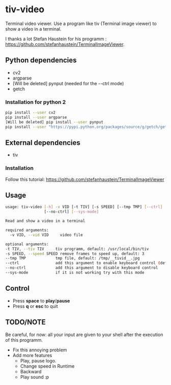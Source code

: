 # tiv-video
Terminal video viewer. Use a program like tiv (Terminal image viewer) to show a video in a terminal.

I thanks a lot Stefan Haustein for his programm : https://github.com/stefanhaustein/TerminalImageViewer.

## Python dependencies
- cv2
- argparse
- [Will be deleted] pynput (needed for the --ctrl mode)
- getch

### Installation for python 2
```bash
pip install --user cv2
pip install --user argparse
[Will be deleted] pip install --user pynput
pip install --user "https://pypi.python.org/packages/source/g/getch/getch-1.0-python2.tar.gz#md5=586ea0f1f16aa094ff6a30736ba03c50"
```

## External dependencies

- tiv

### Installation

Follow this tutorial: https://github.com/stefanhaustein/TerminalImageViewer


## Usage 

```bash
usage: tiv-video [-h] -v VID [-t TIV] [-s SPEED] [--tmp TMP] [--ctrl]
                 [--no-ctrl] [--sys-mode]

Read and show a video in a terminal

required arguments:
  -v VID, --vid VID     video file

optional arguments:
-t TIV, --tiv TIV     tiv programm, default: /usr/local/bin/tiv
-s SPEED, --speed SPEED remove frames to speed up, default: 3
--tmp TMP             tmp file, default: /tmp/__tivid__.jpg
--ctrl                add this argument to enable keyboard control (default)
--no-ctrl             add this argument to disable keyboard control
--sys-mode            if it is not working try with this mode
```

## Control

- Press **space** to **play**/**pause**
- Press **q** or **esc** to quit

## TODO/NOTE

Be careful, for now: all your input are given to your shell after the execution of this programm. 

- Fix this annoying problem
- Add more features
  - Play, pause logo. 
  - Change speed in Runtime
  - Backward
  - Play sound :p

